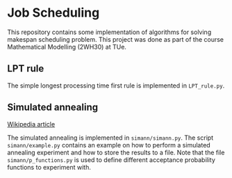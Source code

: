 # Job Scheduling
This repository contains some implementation of algorithms for solving makespan scheduling problem. This project was done as part of the course Mathematical Modelling (2WH30) at TUe.

## LPT rule
The simple longest processing time first rule is implemented in `LPT_rule.py`.

## Simulated annealing

[Wikipedia article](https://en.wikipedia.org/wiki/Simulated_annealing)


The simulated annealing is implemented in `simann/simann.py`. The script `simann/example.py` contains an example on how to perform a simulated annealing experiment and how to store the results to a file. Note that the file `simann/p_functions.py` is used to define different acceptance probability functions to experiment with.

